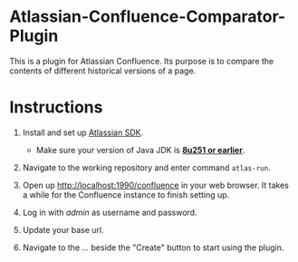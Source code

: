 # Atlassian-Confluence-Comparator-Plugin
This is a plugin for Atlassian Confluence. Its purpose is to compare the contents of different historical versions of a page.

# Instructions
1. Install and set up [Atlassian SDK](https://developer.atlassian.com/server/framework/atlassian-sdk/set-up-the-atlassian-plugin-sdk-and-build-a-project/).

    - Make sure your version of Java JDK is [**8u251 or earlier**](https://www.oracle.com/sg/java/technologies/javase/javase8u211-later-archive-downloads.html).

2. Navigate to the working repository and enter command `atlas-run`.

3. Open up [http://localhost:1990/confluence](http://localhost:1990/confluence) in your web browser. It takes a while for the Confluence instance to finish setting up.

4. Log in with *admin* as username and password.

5. Update your base url.

6. Navigate to the *...* beside the "Create" button to start using the plugin.
